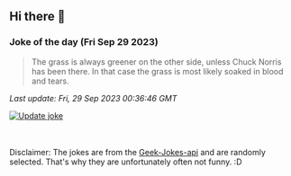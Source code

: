 ## Hi there 👋

### Joke of the day (Fri Sep 29 2023)
<!-- joke -->
>The grass is always greener on the other side, unless Chuck Norris has been there. In that case the grass is most likely soaked in blood and tears.
<!-- /joke -->

*Last update: Fri, 29 Sep 2023 00:36:46 GMT*

[![Update joke](https://github.com/nclskfm/nclskfm/actions/workflows/joke.yml/badge.svg)](https://github.com/nclskfm/nclskfm/actions/workflows/joke.yml)

<br><br>
Disclaimer: The jokes are from the [Geek-Jokes-api](https://github.com/sameerkumar18/geek-joke-api) and are randomly selected. That's why they are unfortunately often not funny. :D
